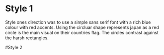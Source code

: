# Style 1

Style ones direction was to use a simple sans serif font with a rich blue colour with red accents. Using the circluar shape represents japan as a red circle is the main visual on their countries flag. The circles contrast against the harsh rectangles. 

#Style 2
